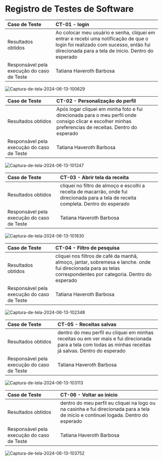 # Registro de Testes de Software



|Caso de Teste    | CT-01 -  login |
|:---|:---|
| Resultados obtidos | Ao colocar meu usuário e senha, cliquei em entrar e recebi uma notificação de que o login foi realizado com sucesso, então fui direcionada para a tela de inicio. Dentro do esperado  |
| Responsável pela execução do caso de Teste | Tatiana Haveroth Barbosa | 



![Captura-de-tela-2024-06-13-100629](https://github.com/ICEI-PUC-Minas-PMV-SInt/Grupo-04-Receitas/assets/165046436/0001f742-cf49-4933-95da-a30df5ced151)




|Caso de Teste    | CT-02 -  Personalização do perfil|
|:---|:---|
| Resultados obtidos | Após logar cliquei em minha foto e fui direcionada para o meu perfil onde consigo clicar e escolher minhas preferencias de receitas. Dentro do esperado  |
| Responsável pela execução do caso de Teste | Tatiana Haveroth Barbosa | 

![Captura-de-tela-2024-06-13-101247](https://github.com/ICEI-PUC-Minas-PMV-SInt/Grupo-04-Receitas/assets/165046436/88b208fa-7f1e-4c77-9860-64056d71214b)




|Caso de Teste    | CT-03 - Abrir tela da receita|
|:---|:---|
| Resultados obtidos | cliquei no filtro de almoço e escolhi a receita de macarrão, onde fui direcionada para a tela de receita completa. Dentro do esperado   |
| Responsável pela execução do caso de Teste | Tatiana Haveroth Barbosa |

![Captura-de-tela-2024-06-13-101830](https://github.com/ICEI-PUC-Minas-PMV-SInt/Grupo-04-Receitas/assets/165046436/ac6f3722-0888-4849-9c35-c8153307eab0)



|Caso de Teste    | CT-04 - Filtro de pesquisa|
|:---|:---|
| Resultados obtidos | cliquei nos filtros de café da manhã, almoço, jantar, sobremesa e lanche. onde fui direcionada para as telas correspondentes por categoria. Dentro do esperado   |
| Responsável pela execução do caso de Teste | Tatiana Haveroth Barbosa |

![Captura-de-tela-2024-06-13-102348](https://github.com/ICEI-PUC-Minas-PMV-SInt/Grupo-04-Receitas/assets/165046436/bfe0b5e4-8ad1-4f4b-a3b9-f7d58cf0d1cf)



|Caso de Teste    | CT-05 - Receitas salvas|
|:---|:---|
| Resultados obtidos | dentro do meu perfil eu cliquei em minhas receitas ou em  ver mais e fui direcionada para a tela com todas as minhas receitas já salvas. Dentro do esperado   |
| Responsável pela execução do caso de Teste | Tatiana Haveroth Barbosa |

![Captura-de-tela-2024-06-13-103113](https://github.com/ICEI-PUC-Minas-PMV-SInt/Grupo-04-Receitas/assets/165046436/4b9b5f23-abc4-4d46-b8db-bc9607254b4f)



|Caso de Teste    | CT-06 - Voltar ao inicio|
|:---|:---|
| Resultados obtidos | dentro do meu perfil eu cliquei na logo ou na casinha e fui direcionada para a tela de inicio e continuei logada. Dentro do esperado   |
| Responsável pela execução do caso de Teste | Tatiana Haveroth Barbosa |

![Captura-de-tela-2024-06-13-103752](https://github.com/ICEI-PUC-Minas-PMV-SInt/Grupo-04-Receitas/assets/165046436/0dbc24fc-175f-452a-81f3-d552a0092887)
